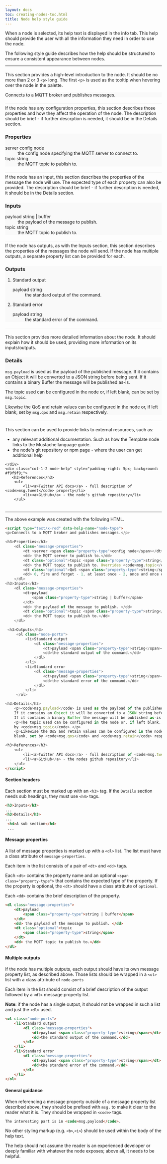 ```yaml
---
layout: docs
toc: creating-nodes-toc.html
title: Node help style guide
---
```


When a node is selected, its help text is displayed in the info tab. This help
should provide the user with all the information they need in order to use the node.

The following style guide describes how the help should be structured to ensure
a consistent appearance between nodes.

<hr/>

<link href="/css/node-help.css" rel="stylesheet">

<div class="grid" style="min-height:auto; padding:5px 0 5px; border-bottom: 1px solid #f0f0f0;">
    <div class="col-1-2">
        This section provides a high-level introduction to the node. It should be
        no more than 2 or 3 <code>&lt;p&gt;</code> long. The first <code>&lt;p&gt;</code>
        is used as the tooltip when hovering over the node in the palette.
    </div>
    <div class="col-1-2 node-help" style="padding-right: 5px; background: #f9f9f9;">
        <p>Connects to a MQTT broker and publishes messages.</p>
    </div>
</div>
<div class="grid" style="min-height:auto; padding:5px 0 5px; border-bottom: 1px solid #f0f0f0;">
   <div class="col-1-2">
       If the node has any configuration properties, this section describes those properties
       and how they affect the operation of the node.  The description should be brief - if further 
       descrption is needed, it should be in the Details section.
   </div>
   <div class="col-1-2 node-help" style="padding-right: 5px; background: #f9f9f9;">
       <h3>Properties</h3>
          <dl class="message-properties">
             <dt>server
                 <span class="property-type">config node</span>
             </dt>
             <dd> the config node specifying the MQTT server to connect to. </dd>
             <dt class="optional">topic <span class="property-type">string</span></dt>
             <dd> the MQTT topic to publish to.</dd>
        </dl>
    </div>
</div>
<div class="grid" style="min-height:auto; padding:5px 0 5px; border-bottom: 1px solid #f0f0f0;">
    <div class="col-1-2">
        If the node has an input, this section describes the properties of the
        message the node will use. The expected type of each property can also
        be provided. The description should be brief - if further description is
        needed, it should be in the Details section.
    </div>
    <div class="col-1-2 node-help" style="padding-right: 5px; background: #f9f9f9;">
        <h3>Inputs</h3>
           <dl class="message-properties">
              <dt>payload
                  <span class="property-type">string | buffer</span>
              </dt>
              <dd> the payload of the message to publish. </dd>
              <dt class="optional">topic <span class="property-type">string</span></dt>
              <dd> the MQTT topic to publish to.</dd>
         </dl>
     </div>
 </div>
 <div class="grid" style="min-height:auto; padding:5px 0 5px; border-bottom: 1px solid #f0f0f0;">
     <div class="col-1-2">
         If the node has outputs, as with the Inputs section, this section
         describes the properties of the messages the node will send. If the node
         has multiple outputs, a separate property list can be provided for each.
     </div>
     <div class="col-1-2 node-help" style="padding-right: 5px; background: #f9f9f9;">
         <h3>Outputs</h3>
             <ol class="node-ports">
                 <li>Standard output
                     <dl class="message-properties">
                         <dt>payload <span class="property-type">string</span></dt>
                         <dd>the standard output of the command.</dd>
                     </dl>
                 </li>
                 <li>Standard error
                     <dl class="message-properties">
                         <dt>payload <span class="property-type">string</span></dt>
                         <dd>the standard error of the command.</dd>
                     </dl>
                 </li>
             </ol>
      </div>
  </div>
 <div class="grid" style="min-height:auto; padding:5px 0 5px; border-bottom: 1px solid #f0f0f0;">
     <div class="col-1-2">
        <p>This section provides more detailed information about the node. It should
        explain how it should be used, providing more information on its inputs/outputs.</p>
        <p></p>
     </div>
     <div class="col-1-2 node-help" style="padding-right: 5px; background: #f9f9f9;">
        <h3>Details</h3>
         <p><code>msg.payload</code> is used as the payload of the published message.
        If it contains an Object it will be converted to a JSON string before being sent.
        If it contains a binary Buffer the message will be published as-is.</p>
         <p>The topic used can be configured in the node or, if left blank, can be set by <code>msg.topic</code>.</p>
         <p>Likewise the QoS and retain values can be configured in the node or, if left
        blank, set by <code>msg.qos</code> and <code>msg.retain</code> respectively.</p>
    </div>
</div>
<div class="grid" style="min-height:auto; padding:5px 0 5px;">
    <div class="col-1-2">
       <p>This section can be used to provide links to external resources, such as:</p>
       <ul>
          <li>any relevant additional documentation. Such as how the Template node links
          to the Mustache language guide.</li>
          <li>the node's git repository or npm page - where the user can get additional help</li>
       </ul>

    </div>
    <div class="col-1-2 node-help" style="padding-right: 5px; background: #f9f9f9;">
       <h3>References</h3>
        <ul>
            <li><a>Twitter API docs</a> - full description of <code>msg.tweet</code> property</li>
            <li><a>GitHub</a> - the node's github repository</li>
        </ul>
   </div>
</div>


<hr/>

The above example was created with the following HTML.

~~~~~html
<script type="text/x-red" data-help-name="node-type">
<p>Connects to a MQTT broker and publishes messages.</p>

<h3>Properties</h3>    
    <dl class="message-properties">
        <dt >server <span class="property-type">config node</span></dt>
        <dd> the MQTT server to publish to.</dd>
        <dt class="optional">topic <span class="property-type">string</span></dt>
        <dd> the MQTT topic to publish to. Overrides <code>msg.topic</code></dd>
        <dt class="optional">QoS <span class="property-type">string</span></dt>
        <dd> 0, fire and forget - 1, at least once - 2, once and once only. Overrides <code>msg.qos</code></dd>
    </dl>
<h3>Inputs</h3>
    <dl class="message-properties">
        <dt>payload
            <span class="property-type">string | buffer</span>
        </dt>
        <dd> the payload of the message to publish. </dd>
        <dt class="optional">topic <span class="property-type">string</span></dt>
        <dd> the MQTT topic to publish to.</dd>
    </dl>

 <h3>Outputs</h3>
     <ol class="node-ports">
         <li>Standard output
             <dl class="message-properties">
                 <dt>payload <span class="property-type">string</span></dt>
                 <dd>the standard output of the command.</dd>
             </dl>
         </li>
         <li>Standard error
             <dl class="message-properties">
                 <dt>payload <span class="property-type">string</span></dt>
                 <dd>the standard error of the command.</dd>
             </dl>
         </li>
     </ol>

<h3>Details</h3>
    <p><code>msg.payload</code> is used as the payload of the published message.
    If it contains an Object it will be converted to a JSON string before being sent.
    If it contains a binary Buffer the message will be published as-is.</p>
    <p>The topic used can be configured in the node or, if left blank, can be set
    by <code>msg.topic</code>.</p>
    <p>Likewise the QoS and retain values can be configured in the node or, if left
    blank, set by <code>msg.qos</code> and <code>msg.retain</code> respectively.</p>

<h3>References</h3>
    <ul>
        <li><a>Twitter API docs</a> - full description of <code>msg.tweet</code> property</li>
        <li><a>GitHub</a> - the nodes github repository</li>
    </ul>
</script>
~~~~~


#### Section headers

Each section must be marked up with an `<h3>` tag. If the `Details` section needs
sub headings, they must use `<h4>` tags.

~~~~~html
<h3>Inputs</h3>
...
<h3>Details</h3>
...
 <h4>A sub section</h4>
 ...
~~~~~

#### Message properties

A list of message properties is marked up with a `<dl>` list. The list must have
a class attribute of `message-properties`.

Each item in the list consists of a pair of `<dt>` and `<dd>` tags.

Each `<dt>` contains the property name and an optional `<span class="property-type">`
that contains the expected type of the property. If the property is optional,
the `<dt>` should have a class attribute of `optional`.

Each `<dd>` contains the brief description of the property.


~~~~~html
<dl class="message-properties">
    <dt>payload
        <span class="property-type">string | buffer</span>
    </dt>
    <dd> the payload of the message to publish. </dd>
    <dt class="optional">topic
        <span class="property-type">string</span>
    </dt>
    <dd> the MQTT topic to publish to.</dd>
</dl>
~~~~~

#### Multiple outputs

If the node has multiple outputs, each output should have its own message property
list, as described above. Those lists should be wrapped in a `<ol>` list with a
class attribute of `node-ports`

Each item in the list should consist of a brief description of the output followed
by a `<dl>` message property list.

<b>Note</b>: if the node has a single output, it should not be wrapped in such a list and
just the `<dl>` used.

~~~~~html
<ol class="node-ports">
    <li>Standard output
        <dl class="message-properties">
            <dt>payload <span class="property-type">string</span></dt>
            <dd>the standard output of the command.</dd>
        </dl>
    </li>
    <li>Standard error
        <dl class="message-properties">
            <dt>payload <span class="property-type">string</span></dt>
            <dd>the standard error of the command.</dd>
        </dl>
    </li>
</ol>
~~~~~


#### General guidance

When referencing a message property outside of a message property list described
above, they should be prefixed with `msg.` to make it clear to the reader what
it is. They should be wrapped in `<code>` tags.

~~~~~html
The interesting part is in <code>msg.payload</code>.
~~~~~

No other styling markup (e.g. `<b>`,`<i>`) should be used within the body of the help text.

The help should not assume the reader is an experienced developer or deeply familiar
with whatever the node exposes; above all, it needs to be helpful.
